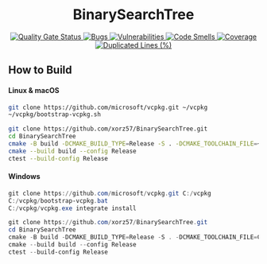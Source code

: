 <h1 align="center">BinarySearchTree</h1>

<div align="center">
    <a href="https://sonarcloud.io/summary/new_code?id=xorz57_BinarySearchTree">
        <img src="https://sonarcloud.io/api/project_badges/measure?project=xorz57_BinarySearchTree&metric=alert_status" alt="Quality Gate Status">
    </a>
    <a href="https://sonarcloud.io/summary/new_code?id=xorz57_BinarySearchTree">
        <img src="https://sonarcloud.io/api/project_badges/measure?project=xorz57_BinarySearchTree&metric=bugs" alt="Bugs">
    </a>
    <a href="https://sonarcloud.io/summary/new_code?id=xorz57_BinarySearchTree">
        <img src="https://sonarcloud.io/api/project_badges/measure?project=xorz57_BinarySearchTree&metric=vulnerabilities" alt="Vulnerabilities">
    </a>
    <a href="https://sonarcloud.io/summary/new_code?id=xorz57_BinarySearchTree">
        <img src="https://sonarcloud.io/api/project_badges/measure?project=xorz57_BinarySearchTree&metric=code_smells" alt="Code Smells">
    </a>
    <a href="https://sonarcloud.io/summary/new_code?id=xorz57_BinarySearchTree">
        <img src="https://sonarcloud.io/api/project_badges/measure?project=xorz57_BinarySearchTree&metric=coverage" alt="Coverage">
    </a>
    <a href="https://sonarcloud.io/summary/new_code?id=xorz57_BinarySearchTree">
        <img src="https://sonarcloud.io/api/project_badges/measure?project=xorz57_BinarySearchTree&metric=duplicated_lines_density" alt="Duplicated Lines (%)">
    </a>
</div>

## How to Build

#### Linux & macOS

```bash
git clone https://github.com/microsoft/vcpkg.git ~/vcpkg
~/vcpkg/bootstrap-vcpkg.sh

git clone https://github.com/xorz57/BinarySearchTree.git
cd BinarySearchTree
cmake -B build -DCMAKE_BUILD_TYPE=Release -S . -DCMAKE_TOOLCHAIN_FILE=~/vcpkg/scripts/buildsystems/vcpkg.cmake
cmake --build build --config Release
ctest --build-config Release
```

#### Windows

```powershell
git clone https://github.com/microsoft/vcpkg.git C:/vcpkg
C:/vcpkg/bootstrap-vcpkg.bat
C:/vcpkg/vcpkg.exe integrate install

git clone https://github.com/xorz57/BinarySearchTree.git
cd BinarySearchTree
cmake -B build -DCMAKE_BUILD_TYPE=Release -S . -DCMAKE_TOOLCHAIN_FILE=C:/vcpkg/scripts/buildsystems/vcpkg.cmake
cmake --build build --config Release
ctest --build-config Release
```
